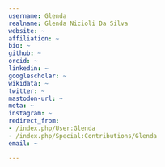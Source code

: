 ```yaml
---
username: Glenda
realname: Glenda Nicioli Da Silva
website: ~
affiliation: ~
bio: ~
github: ~
orcid: ~
linkedin: ~
googlescholar: ~
wikidata: ~
twitter: ~
mastodon-url: ~
meta: ~
instagram: ~
redirect_from:
- /index.php/User:Glenda
- /index.php/Special:Contributions/Glenda
email: ~

---
```

